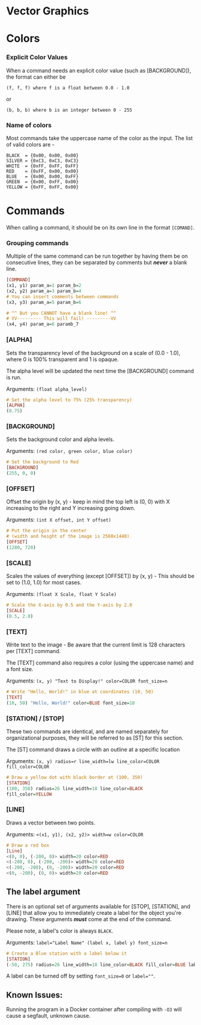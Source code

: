 # Vector Graphics

# Colors
### Explicit Color Values
When a command needs an explicit color value (such as [BACKGROUND]), the format can either be 

`(f, f, f) where f is a float between 0.0 - 1.0`

or

`(b, b, b) where b is an integer between 0 - 255`

### Name of colors
Most commands take the uppercase name of the color as the input. The list of valid colors are -
```
BLACK  = {0x00, 0x00, 0x00}
SILVER = {0xC3, 0xC3, 0xC3}
WHITE  = {0xFF, 0xFF, 0xFF}
RED    = {0xFF, 0x00, 0x00}
BLUE   = {0x00, 0x00, 0xFF}
GREEN  = {0x00, 0xFF, 0x00}
YELLOW = {0xFF, 0xFF, 0x00}
```


# Commands

When calling a command, it should be on its own line in the format `[COMAND]`.

### Grouping commands
Multiple of the same command can be run together by having them be on consecutive lines, they can be separated by comments but ***never*** a blank line.
```hs
[COMMAND]
(x1, y1) param_a=1 param_b=2
(x2, y2) param_a=3 param_b=4
# You can insert comments between commands
(x3, y3) param_a=5 param_b=6

# ^^ But you CANNOT have a blank line! ^^
# VV--------- This will fail! ---------VV
(x4, y4) param_a=6 paramb_7
```

### [ALPHA]

Sets the transparency level of the background on a scale of (0.0 - 1.0), where 0 is 100% transparent and 1 is opaque.

The alpha level will be updated the next time the [BACKGROUND] command is run.

Arguments:
`(float alpha_level)`

```hs
# Set the alpha level to 75% (25% transparency)
[ALPHA]
(0.75)
```


### [BACKGROUND]

Sets the background color and alpha levels.

Arguments:
`(red color, green color, blue color)`

```hs
# Set the background to Red
[BACKGROUND]
(255, 0, 0)
```



### [OFFSET]

Offset the origin by (x, y) - keep in mind the top left is (0, 0) with X increasing to the right and Y increasing going down.

Arguments:
`(int X offset, int Y offset)`

```hs
# Put the origin in the center
# (width and height of the image is 2560x1440)
[OFFSET]
(1280, 720)
```


### [SCALE]

Scales the values of everything (except [OFFSET]) by (x, y) - This should be set to (1.0, 1.0) for most cases.

Arguments:
`(float X Scale, float Y Scale)`

```hs
# Scale the X-axis by 0.5 and the Y-axis by 2.0
[SCALE]
(0.5, 2.0)
```



### [TEXT]

Write text to the image - Be aware that the current limit is 128 characters per [TEXT] command.

The [TEXT] command also requires a color (using the uppercase name) and a font size.

Arguments:
`(x, y) "Text to Display!" color=COLOR font_size=n`

```hs
# Write "Hello, World!" in blue at coordinates (10, 50)
[TEXT]
(10, 50) "Hello, World!" color=BLUE font_size=18
```



### [STATION] / [STOP]

These two commands are identical, and are named separately for organizational purposes, they will be referred to as [ST] for this section.

The [ST] command draws a circle with an outline at a specific location

Arguments:
`(x, y) radius=r line_width=lw line_color=COLOR fill_color=COLOR`

```hs
# Draw a yellow dot with black border at (100, 350)
[STATION]
(100, 350) radius=26 line_width=18 line_color=BLACK 
fill_color=YELLOW
```



### [LINE]

Draws a vector between two points.

Arguments:
`<(x1, y1), (x2, y2)> width=w color=COLOR`

```hs
# Draw a red box
[Line]
<(0, 0), (-200, 0)> width=20 color=RED
<(-200, 0), (-200, -200)> width=20 color=RED
<(-200, -200), (0, -200)> width=20 color=RED
<(0, -200), (0, 0)> width=20 color=RED
```



## The label argument

There is an optional set of arguments available for [STOP], [STATION], and [LINE] that allow you to immediately create a label for the object you're drawing. These arguments ***must*** come at the end of the command.

Please note, a label's color is always `BLACK`.

Arguments:
`label="Label Name" (label x, label y) font_size=n`

```hs
# Create a Blue station with a label below it
[STATION]
(-50, 275) radius=26 line_width=18 line_color=BLACK fill_color=BLUE label="Blue Station" (-105, 335) font_size=16
```

A label can be turned off by setting `font_size=0` or `label=""`.



## Known Issues:
Running the program in a Docker container after compiling with `-O3` will cause a segfault, unknown cause.
